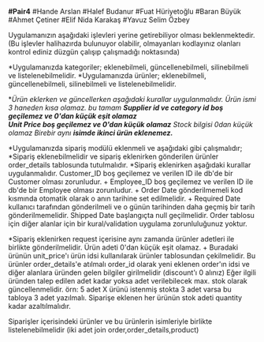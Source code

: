 **#Pair4**
#Hande Arslan
#Halef Budanur
#Fuat Hüriyetoğlu
#Baran Büyük
#Ahmet Çetiner
#Elif Nida Karakaş
#Yavuz Selim Özbey 

Uygulamanızın aşağıdaki işlevleri yerine getirebiliyor olması beklenmektedir. (Bu işlevler halihazırda bulunuyor olabilir, olmayanları kodlayınız olanları kontrol ediniz düzgün çalışıp çalışmadığı noktasında)

*Uygulamanızda kategoriler; eklenebilmeli, güncellenebilmeli, silinebilmeli ve listelenebilmelidir.
*Uygulamanızda ürünler; eklenebilmeli, güncellenebilmeli, silinebilmeli ve listelenebilmelidir.

*_Ürün eklerken ve güncellerken aşağıdaki kurallar uygulanmalıdır.
Ürün ismi 3 haneden kısa olamaz. bu tamam
**Supplier id ve category id boş geçilemez ve 0'dan küçük eşit olamaz**  
**Unit Price boş geçilemez ve 0'dan küçük olamaz**
Stock bilgisi 0dan küçük olamaz
Birebir aynı **isimde ikinci ürün eklenemez.**_



*Uygulamanızda sipariş modülü eklenmeli ve aşağıdaki gibi çalışmalıdır;
*Sipariş eklenebilmelidir ve sipariş eklenirken gönderilen ürünler order_details tablosunda tutulmalıdır.
*Sipariş eklenirken aşağıdaki kurallar uygulanmalıdır.
Customer_ID boş geçilemez ve verilen ID ile db'de bir Customer olması zorunludur. +
Employee_ID boş geçilemez ve verilen ID ile db'de bir Employee olması zorunludur. +
Order Date gönderilmemeli kod kısmında otomatik olarak o anın tarihine set edilmelidir. +
Required Date kullanıcı tarafından gönderilmeli ve o günün tarihinden daha geçmiş bir tarih gönderilmemelidir.
Shipped Date başlangıçta null geçilmelidir.
Order tablosu için diğer alanlar için bir kural/validation uygulama zorunluluğunuz yoktur.

*Sipariş eklenirken request içerisine aynı zamanda ürünler adetleri ile birlikte gönderilmelidir.
Ürün adeti 0'dan küçük eşit olamaz. +
Buradaki ürünün unit_price'ı ürün idsi kullanılarak ürünler tablosundan çekilmelidir.
Bu ürünler order_details'e atılmalı order_id olarak yeni eklenen order'ın idsi ve diğer alanlara üründen gelen bilgiler girilmelidir (discount'ı 0 alınız)
Eğer ilgili üründen talep edilen adet kadar yoksa adet verilebilecek max. stok olarak güncellenmelidir. örn: 5 adet X ürünü istenmiş stokta 3 adet varsa bu tabloya 3 adet yazılmalı.
Siparişe eklenen her ürünün stok adeti quantity kadar azaltılmalıdır.


Siparişler içerisindeki ürünler ve bu ürünlerin isimleriyle birlikte listelenebilmelidir (iki adet join order,order_details,product)
